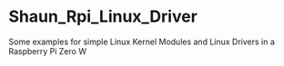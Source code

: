 # Shaun_Rpi_Linux_Driver
Some examples for simple Linux Kernel Modules and Linux Drivers in a Raspberry Pi Zero W
